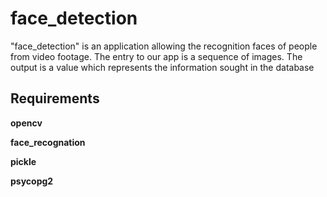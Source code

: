 # face_detection
"face_detection" is an application allowing the recognition
faces of people from video footage. The entry to our app is a
sequence of images. The output is a value which represents the information sought in the database
## Requirements
**opencv**

**face_recognation**

**pickle**

**psycopg2**
